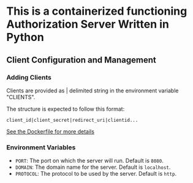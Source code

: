 # This is a containerized functioning Authorization Server Written in Python

## Client Configuration and Management

### Adding Clients

Clients are provided as | delimited string in the environment variable "CLIENTS".

The structure is expected to follow this format:

```text
client_id|client_secret|redirect_uri|clientid...
```

[See the Dockerfile for more details](./Dockerfile)

### Environment Variables

- `PORT`: The port on which the server will run. Default is `8080`.
- `DOMAIN`: The domain name for the server. Default is `localhost`.
- `PROTOCOL`: The protocol to be used by the server. Default is `http`.
